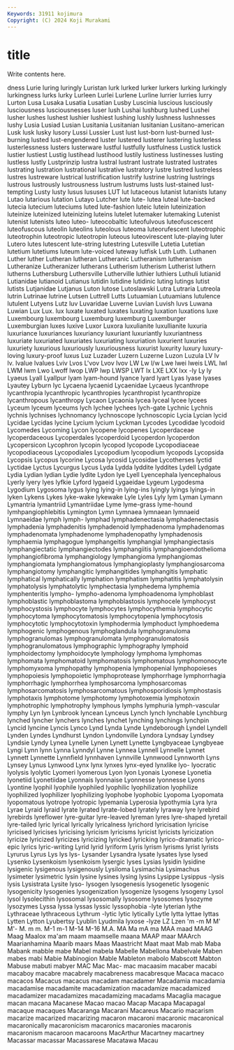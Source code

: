 ```yaml
---
Keywords: 31911 kojimura
Copyright: (C) 2024 Koji Murakami
---
```


# title

Write contents here.



dness Lurie luring
luringly Luristan lurk lurked lurker lurkers lurking lurkingly lurkingness lurks
lurky Lurleen Lurlei Lurlene Lurline lurrier lurries lurry Lurton Lusa
Lusaka Lusatia Lusatian Lusby Luscinia luscious lusciously lusciousness lusciousnesses luser
lush Lushai lushburg lushed Lushei lusher lushes lushest lushier lushiest
lushing lushly lushness lushnesses lushy Lusia Lusiad Lusian Lusitania Lusitanian
lusitanian Lusitano-american Lusk lusk lusky lusory Lussi Lussier Lust lust
lust-born lust-burned lust-burning lusted lust-engendered luster lustered lusterer lustering lusterless
lusterlessness lusters lusterware lustful lustfully lustfulness Lustick lustick lustier lustiest
Lustig lustihead lustihood lustily lustiness lustinesses lusting lustless lustly Lustprinzip
lustra lustral lustrant lustrate lustrated lustrates lustrating lustration lustrational lustrative
lustratory lustre lustred lustreless lustres lustreware lustrical lustrification lustrify lustrine
lustring lustrings lustrous lustrously lustrousness lustrum lustrums lusts lust-stained lust-tempting
Lusty lusty lusus lususes LUT lut lutaceous lutanist lutanists lutany
Lutao lutarious lutation Lutayo Lutcher lute lute- lutea luteal lute-backed
lutecia lutecium luteciums luted lute-fashion luteic lutein luteinization luteinize luteinized
luteinizing luteins lutelet lutemaker lutemaking Lutenist lutenist lutenists luteo luteo-
luteocobaltic luteofulvous luteofuscescent luteofuscous luteolin luteolins luteolous luteoma luteorufescent luteotrophic
luteotrophin luteotropic luteotropin luteous luteovirescent lute-playing luter Lutero lutes lutescent
lute-string lutestring Lutesville Lutetia Lutetian lutetium lutetiums luteum lute-voiced luteway
lutfisk Luth Luth. Luthanen Luther luther Lutheran lutheran Lutheranic Lutheranism
lutheranism Lutheranize Lutheranizer lutherans Lutherism lutherism Lutherist luthern lutherns Luthersburg
Luthersville Lutherville luthier luthiers Luthuli lutianid Lutianidae lutianoid Lutianus lutidin
lutidine lutidinic luting lutings lutist lutists Lutjanidae Lutjanus Luton lutose
Lutoslawski Lutra Lutraria Lutreola lutrin Lutrinae lutrine Lutsen Luttrell Lutts
Lutuamian Lutuamians lutulence lutulent Lutyens Lutz luv Luvaridae Luverne Luvian
Luvish luvs Luwana Luwian Lux Lux. lux luxate luxated luxates
luxating luxation luxations luxe Luxembourg luxembourg Luxemburg luxemburg Luxemburger Luxemburgian
luxes luxive Luxor Luxora luxulianite luxullianite luxuria luxuriance luxuriances luxuriancy
luxuriant luxuriantly luxuriantness luxuriate luxuriated luxuriates luxuriating luxuriation luxurient luxuries
luxuriety luxurious luxuriously luxuriousness luxurist luxurity luxury luxury-loving luxury-proof luxus
Luz Luzader Luzern Luzerne Luzon Luzula LV lv lv. lvalue
lvalues Lviv Lvos L'vov Lvov lvov LW Lw l/w Lwe
lwei lweis LWL lwl LWM lwm Lwo Lwoff lwop LWP
lwp LWSP LWT lx LXE LXX lxx -ly Ly ly
Lyaeus Lyall Lyallpur lyam lyam-hound lyance lyard lyart Lyas lyase
lyases Lyautey Lyburn lyc Lycaena lycaenid Lycaenidae Lycaeus lycanthrope lycanthropia
lycanthropic lycanthropies lycanthropist lycanthropize lycanthropous lycanthropy Lycaon Lycaonia lycea lyceal
lycee lycees Lyceum lyceum lyceums lych lychee lychees lych-gate Lychnic
Lychnis lychnis lychnises lychnomancy lychnoscope lychnoscopic Lycia Lycian lycid Lycidae
Lycidas lycine Lycium lycium Lyckman Lycodes Lycodidae lycodoid Lycomedes Lycoming
Lycon lycopene lycopenes Lycoperdaceae lycoperdaceous Lycoperdales lycoperdoid Lycoperdon lycoperdon Lycopersicon
Lycophron lycopin lycopod lycopode Lycopodiaceae lycopodiaceous Lycopodiales Lycopodium lycopodium lycopods
Lycopsida Lycopsis Lycopus lycorine Lycosa lycosid Lycosidae Lycotherses lyctid Lyctidae
Lyctus Lycurgus Lycus Lyda Lydda lyddite lyddites Lydell Lydgate Lydia
Lydian lydian Lydie lydite Lydon lye Lyell Lyencephala lyencephalous Lyerly
lyery lyes lyfkie Lyford lygaeid Lygaeidae Lygeum Lygodesma Lygodium Lygosoma
lygus lying lying-in lying-ins lyingly lyings lyings-in lyken Lykens Lykes
lyke-wake lykewake Lyle Lyles Lyly lym Lyman Lymann Lymantria lymantriid
Lymantriidae Lyme lyme-grass lyme-hound lymhpangiophlebitis Lymington Lymn Lymnaea lymnaean lymnaeid
Lymnaeidae lymph lymph- lymphad lymphadenectasia lymphadenectasis lymphadenia lymphadenitis lymphadenoid lymphadenoma
lymphadenomas lymphadenomata lymphadenome lymphadenopathy lymphadenosis lymphaemia lymphagogue lymphangeitis lymphangial lymphangiectasis
lymphangiectatic lymphangiectodes lymphangiitis lymphangioendothelioma lymphangiofibroma lymphangiology lymphangioma lymphangiomas lymphangiomata lymphangiomatous
lymphangioplasty lymphangiosarcoma lymphangiotomy lymphangitic lymphangitides lymphangitis lymphatic lymphatical lymphatically lymphation
lymphatism lymphatitis lymphatolysin lymphatolysis lymphatolytic lymphectasia lymphedema lymphemia lymphenteritis lympho-
lympho-adenoma lymphoadenoma lymphoblast lymphoblastic lymphoblastoma lymphoblastosis lymphocele lymphocyst lymphocystosis lymphocyte
lymphocytes lymphocythemia lymphocytic lymphocytoma lymphocytomatosis lymphocytopenia lymphocytosis lymphocytotic lymphocytotoxin lymphodermia
lymphoduct lymphoedema lymphogenic lymphogenous lymphoglandula lymphogranuloma lymphogranulomas lymphogranulomata lymphogranulomatosis lymphogranulomatous
lymphographic lymphography lymphoid lymphoidectomy lymphoidocyte lymphology lymphoma lymphomas lymphomata lymphomatoid
lymphomatosis lymphomatous lymphomonocyte lymphomyxoma lymphopathy lymphopenia lymphopenial lymphopoieses lymphopoiesis lymphopoietic
lymphoprotease lymphorrhage lymphorrhagia lymphorrhagic lymphorrhea lymphosarcoma lymphosarcomas lymphosarcomatosis lymphosarcomatous lymphosporidiosis
lymphostasis lymphotaxis lymphotome lymphotomy lymphotoxemia lymphotoxin lymphotrophic lymphotrophy lymphous lymphs
lymphuria lymph-vascular lymphy Lyn lyn Lynbrook lyncean Lynceus Lynch lynch
lynchable Lynchburg lynched lyncher lynchers lynches lynchet lynching lynchings lynchpin
Lyncid lyncine Lyncis Lynco Lynd Lynda Lynde Lyndeborough Lyndel Lyndell
Lynden Lyndes Lyndhurst Lyndon Lyndonville Lyndora Lyndsay Lyndsey Lyndsie Lyndy
Lynea Lynelle Lynen Lynett Lynette Lyngbyaceae Lyngbyeae Lyngi Lynn lynn
Lynna Lynndyl Lynne Lynnea Lynnell Lynnelle Lynnet Lynnett Lynnette Lynnfield
lynnhaven Lynnville Lynnwood Lynnworth Lyns Lynsey Lynus Lynwood Lynx lynx
lynxes lynx-eyed lynxlike lyo- lyocratic lyolysis lyolytic Lyomeri lyomerous Lyon
lyon Lyonais Lyonese Lyonetia lyonetiid Lyonetiidae Lyonnais lyonnaise Lyonnesse lyonnesse
Lyons Lyontine lyophil lyophile lyophiled lyophilic lyophilization lyophilize lyophilized lyophilizer
lyophilizing lyophobe lyophobic Lyopoma Lyopomata lyopomatous lyotrope lyotropic lypemania Lyperosia
lypothymia Lyra lyra Lyrae Lyraid lyraid lyrate lyrated lyrate-lobed lyrately
lyraway lyre lyrebird lyrebirds lyreflower lyre-guitar lyre-leaved lyreman lyres lyre-shaped
lyretail lyre-tailed lyric lyrical lyrically lyricalness lyrichord lyricisation lyricise lyricised
lyricises lyricising lyricism lyricisms lyricist lyricists lyricization lyricize lyricized lyricizes
lyricizing lyricked lyricking lyrico-dramatic lyrico-epic lyrics lyric-writing Lyrid lyrid lyriform
Lyris lyrism lyrisms lyrist lyrists Lyrurus Lyrus Lys lys lys-
Lysander Lysandra lysate lysates lyse lysed Lysenko Lysenkoism lysenkoism lysergic
lyses Lysias lysidin lysidine lysigenic lysigenous lysigenously Lysiloma Lysimachia Lysimachus
lysimeter lysimetric lysin lysine lysines lysing lysins Lysippe Lysippus -lysis
lysis Lysistrata Lysite lyso- lysogen lysogenesis lysogenetic lysogenic lysogenicity lysogenies
lysogenization lysogenize lysogens lysogeny Lysol lysol lysolecithin lysosomal lysosomally lysosome
lysosomes lysozyme lysozymes Lyssa lyssa lyssas lyssic lyssophobia -lyte lyterian
lythe Lythraceae lythraceous Lythrum -lytic lytic lytically Lytle lytta lyttae
lyttas Lytten Lytton Lyubertsy Lyublin Lyudmila lyxose -lyze LZ Lzen
'm -m M M' M'- M. m m. M-1 m-1
M-14 M-16 M.A. MA Ma mA ma MAA maad MAAG
Maag Maalox ma'am maam maamselle maana MAAP maar MAArch Maarianhamina
Maarib maars Maas Maastricht Maat maat Mab mab Maba Mabank
mabble mabe Mabel mabela Mabelle Mabellona Mabelvale Maben mabes mabi
Mabie Mabinogion Mable Mableton mabolo Mabscott Mabton Mabuse mabuti mabyer
MAC Mac Mac- mac macaasim macaber macabi macaboy macabre macabrely
macabreness macabresque Macaca macaco macacos Macacus macacus macadam macadamer Macadamia
macadamia macadamise macadamite macadamization macadamize macadamized macadamizer macadamizes macadamizing macadams
Macaglia macague macan macana Macanese Macao macao Macap Macapa Macapagal
macaque macaques Macaranga Macarani Macareus Macario macarism macarize macarized macarizing
macaron macaroni macaronic macaronical macaronically macaronicism macaronics macaronies macaronis macaronism
macaroon macaroons MacArthur Macartney macartney Macassar macassar Macassarese Macatawa Macau
